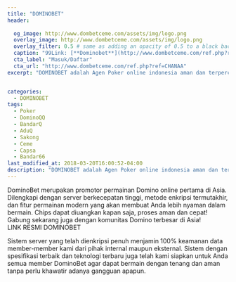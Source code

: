 ```yaml
---
title: "DOMINOBET"
header:
  
  og_image: http://www.dombetceme.com/assets/img/logo.png
  overlay_image: http://www.dombetceme.com/assets/img/logo.png
  overlay_filter: 0.5 # same as adding an opacity of 0.5 to a black background
  caption: "99Link: [**Dominobet**](http://www.dombetceme.com/ref.php?ref=CHANAA)"
  cta_label: "Masuk/Daftar"
  cta_url: "http://www.dombetceme.com/ref.php?ref=CHANAA"
excerpt: "DOMINOBET adalah Agen Poker online indonesia aman dan terpercaya yang menyediakan permainan Bandarq Online, DominoQQ, Capsa Susun, Bandar Poker, AduQ dan PokerQQ."


categories:
  - DOMINOBET
tags:
  - Poker
  - DominoQQ
  - BandarQ
  - AduQ
  - Sakong
  - Ceme
  - Capsa
  - Bandar66
last_modified_at: 2018-03-20T16:00:52-04:00
description: "DOMINOBET adalah Agen Poker online indonesia aman dan terpercaya yang menyediakan permainan Bandarq Online, DominoQQ, Capsa Susun, Bandar Poker, AduQ dan PokerQQ."
---
```

<span>DominoBet</span> merupakan promotor permainan Domino online pertama di Asia. Dilengkapi dengan server berkecepatan tinggi, metode enkripsi termutakhir, dan fitur permainan modern yang akan
		membuat Anda lebih nyaman dalam bermain. Chips dapat diuangkan kapan saja, proses aman dan cepat! Gabung sekarang juga dengan komunitas Domino terbesar di Asia!<br />
		LINK RESMI DOMINOBET
		<p>Sistem server yang telah dienkripsi penuh menjamin 100% keamanan data member-member kami dari pihak internal maupun eksternal. Sistem dengan spesifikasi terbaik dan teknologi terbaru juga
telah kami siapkan untuk Anda semua member DominoBet agar dapat bermain dengan tenang dan aman tanpa perlu khawatir adanya gangguan apapun.</p>

